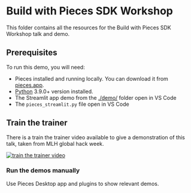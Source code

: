 # Build with Pieces SDK Workshop

This folder contains all the resources for the Build with Pieces SDK Workshop talk and demo.

## Prerequisites

To run this demo, you will need:

- Pieces installed and running locally. You can download it from [pieces.app](https://pieces.app).
- [Python](https://www.python.org/downloads/) 3.9.0+ version installed. 
- The Streamlit app demo from the [./demo/](./demo/) folder open in VS Code
- The `pieces_streamlit.py` file open in VS Code

## Train the trainer

There is a train the trainer video available to give a demonstration of this talk, taken from MLH global hack week.

[![train the trainer video](https://img.youtube.com/vi/-tCEknriMfI/0.jpg)](https://www.youtube.com/watch?v=-tCEknriMfI "train the trainer video")


### Run the demos manually

Use Pieces Desktop app and plugins to show relevant demos.